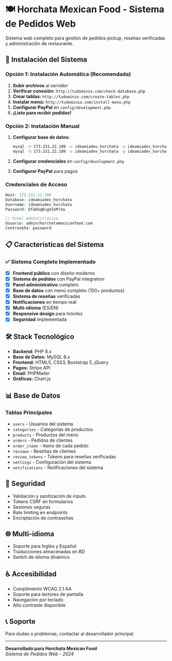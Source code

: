 # 🍽️ Horchata Mexican Food - Sistema de Pedidos Web

Sistema web completo para gestión de pedidos pickup, reseñas verificadas y administración de restaurante.

## 🚀 Instalación del Sistema

### **Opción 1: Instalación Automática (Recomendada)**

1. **Subir archivos** al servidor
2. **Verificar conexión:** `http://tudominio.com/check-database.php`
3. **Crear tablas:** `http://tudominio.com/create-tables.php`
4. **Instalar menú:** `http://tudominio.com/install-menu.php`
5. **Configurar PayPal** en `config/development.php`
6. **¡Listo para recibir pedidos!**

### **Opción 2: Instalación Manual**

1. **Configurar base de datos:**
   ```bash
   mysql -h 173.231.22.109 -u ideamiadev_horchata -p ideamiadev_horchata < database/schema.sql
   mysql -h 173.231.22.109 -u ideamiadev_horchata -p ideamiadev_horchata < database/menu-data.sql
   ```

2. **Configurar credenciales** en `config/development.php`

3. **Configurar PayPal** para pagos

### **Credenciales de Acceso**

```php
Host: 173.231.22.109
Database: ideamiadev_horchata
Username: ideamiadev_horchata
Password: DfabGqB&gX3xM?ea

// Panel Administrativo
Usuario: admin@horchatamexicanfood.com
Contraseña: password
```

## 📋 Características del Sistema

### ✅ **Sistema Completo Implementado**
- [x] **Frontend público** con diseño moderno
- [x] **Sistema de pedidos** con PayPal integration
- [x] **Panel administrativo** completo
- [x] **Base de datos** con menú completo (150+ productos)
- [x] **Sistema de reseñas** verificadas
- [x] **Notificaciones** en tiempo real
- [x] **Multi-idioma** (ES/EN)
- [x] **Responsive design** para móviles
- [x] **Seguridad** implementada

## 🛠️ Stack Tecnológico

- **Backend:** PHP 8.x
- **Base de Datos:** MySQL 8.x
- **Frontend:** HTML5, CSS3, Bootstrap 5, jQuery
- **Pagos:** Stripe API
- **Email:** PHPMailer
- **Gráficas:** Chart.js

## 📊 Base de Datos

### Tablas Principales
- `users` - Usuarios del sistema
- `categories` - Categorías de productos
- `products` - Productos del menú
- `orders` - Pedidos de clientes
- `order_items` - Items de cada pedido
- `reviews` - Reseñas de clientes
- `review_tokens` - Tokens para reseñas verificadas
- `settings` - Configuración del sistema
- `notifications` - Notificaciones del sistema

## 🔐 Seguridad

- Validación y sanitización de inputs
- Tokens CSRF en formularios
- Sesiones seguras
- Rate limiting en endpoints
- Encriptación de contraseñas

## 🌐 Multi-idioma

- Soporte para Inglés y Español
- Traducciones almacenadas en BD
- Switch de idioma dinámico

## ♿ Accesibilidad

- Cumplimiento WCAG 2.1 AA
- Soporte para lectores de pantalla
- Navegación por teclado
- Alto contraste disponible

## 📞 Soporte

Para dudas o problemas, contactar al desarrollador principal.

---

**Desarrollado para Horchata Mexican Food**  
*Sistema de Pedidos Web - 2024*
